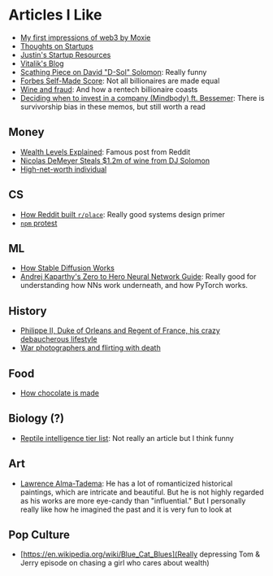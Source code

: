 # Articles I Like

- [My first impressions of web3 by Moxie](https://moxie.org/2022/01/07/web3-first-impressions.html)
- [Thoughts on Startups](https://ethanding.notion.site/ethanding/Erik-Goldman-Founder-Vanta-Thought-on-startups-644b7f2ee8034f9c9a3a28b7e0ba997b)
- [Justin's Startup Resources](https://justin-duan.notion.site/Startup-Resources-428ab173fca94d9a8dcc381a06f10804)
- [Vitalik's Blog](https://vitalik.ca/index.html)
- [Scathing Piece on David "D-Sol" Solomon](https://nymag.com/intelligencer/article/david-solomon-goldman-sachs-profile.html): Really funny
- [Forbes Self-Made Score](https://www.forbes.com/sites/jonathanponciano/2020/09/08/self-made-score/?sh=6583e39741e4): Not all billionaires are made equal
- [Wine and fraud](https://www.grubstreet.com/article/omar-khan-wine-tastings-charged-with-fraud.html): And how a rentech billionaire coasts
- [Deciding when to invest in a company (Mindbody) ft. Bessemer](https://www.bvp.com/memos/mindbody): There is survivorship bias in these memos, but still worth a read

## Money

- [Wealth Levels Explained](https://www.reddit.com/r/ifiwonthelottery/comments/9qv4e1/post_on_the_different_levels_of_wealth_that_i/): Famous post from Reddit
- [Nicolas DeMeyer Steals $1.2m of wine from DJ Solomon](https://www.nytimes.com/2018/12/12/style/goldman-sachs-wine-thief-nicolas-demeyer.html#commentsContainer)
- [High-net-worth individual](https://en.wikipedia.org/wiki/High-net-worth_individual)

## CS

- [How Reddit built `r/place`](https://www.redditinc.com/blog/how-we-built-rplace/): Really good systems design primer
- [`npm` protest](https://qz.com/646467/how-one-programmer-broke-the-internet-by-deleting-a-tiny-piece-of-code)

## ML

- [How Stable Diffusion Works](https://stable-diffusion-art.com/how-stable-diffusion-work/)
- [Andrej Kaparthy's Zero to Hero Neural Network Guide](https://karpathy.ai/zero-to-hero.html): Really good for understanding how NNs work underneath, and how PyTorch works.

## History

- [Philippe II, Duke of Orleans and Regent of France, his crazy debaucherous lifestyle](https://www.tellerreport.com/life/2021-01-23-%0A---the-true-story-of-the-orgies-of-philippe-d-orl%C3%A9ans--the-%22debauched-regent%22%0A--.rJb8s_vFyO.html)
- [War photographers and flirting with death](https://www.theguardian.com/media/2011/jun/18/war-photographers-special-report)

## Food

- [How chocolate is made](https://beantobarworld.com/myths-faq/the-difference-between-a-chocolatier-and-chocolate-maker)

## Biology (?)

- [Reptile intelligence tier list](https://www.reddit.com/r/reptiles/comments/wyotr9/my_reptile_intelligence_tiger_list_in_my_personal/): Not really an article but I think funny

## Art

- [Lawrence Alma-Tadema](https://en.wikipedia.org/wiki/Lawrence_Alma-Tadema): He has a lot of romanticized historical paintings, which are intricate and beautiful. But he is not highly regarded as his works are more eye-candy than "influential." But I personally really like how he imagined the past and it is very fun to look at

## Pop Culture

- [https://en.wikipedia.org/wiki/Blue_Cat_Blues](Really depressing Tom & Jerry episode on chasing a girl who cares about wealth)
